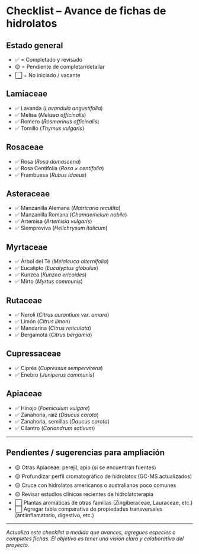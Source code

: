 # Checklist – Avance de fichas de hidrolatos

## Estado general
- ✅ = Completado y revisado
- 🟡 = Pendiente de completar/detallar
- ⬜️ = No iniciado / vacante

## Lamiaceae
- ✅ Lavanda (*Lavandula angustifolia*)
- ✅ Melisa (*Melissa officinalis*)
- ✅ Romero (*Rosmarinus officinalis*)
- ✅ Tomillo (*Thymus vulgaris*)

## Rosaceae
- ✅ Rosa (*Rosa damascena*)
- ✅ Rosa Centifolia (*Rosa × centifolia*)
- ✅ Frambuesa (*Rubus idaeus*)

## Asteraceae
- ✅ Manzanilla Alemana (*Matricaria recutita*)
- ✅ Manzanilla Romana (*Chamaemelum nobile*)
- ✅ Artemisa (*Artemisia vulgaris*)
- ✅ Siempreviva (*Helichrysum italicum*)

## Myrtaceae
- ✅ Árbol del Té (*Melaleuca alternifolia*)
- ✅ Eucalipto (*Eucalyptus globulus*)
- ✅ Kunzea (*Kunzea ericoides*)
- ✅ Mirto (*Myrtus communis*)

## Rutaceae
- ✅ Neroli (*Citrus aurantium* var. *amara*)
- ✅ Limón (*Citrus limon*)
- ✅ Mandarina (*Citrus reticulata*)
- ✅ Bergamota (*Citrus bergamia*)

## Cupressaceae
- ✅ Ciprés (*Cupressus sempervirens*)
- ✅ Enebro (*Juniperus communis*)

## Apiaceae
- ✅ Hinojo (*Foeniculum vulgare*)
- ✅ Zanahoria, raíz (*Daucus carota*)
- ✅ Zanahoria, semillas (*Daucus carota*)
- ✅ Cilantro (*Coriandrum sativum*)

---

## Pendientes / sugerencias para ampliación
- 🟡 Otras Apiaceae: perejil, apio (si se encuentran fuentes)
- 🟡 Profundizar perfil cromatográfico de hidrolatos (GC-MS actualizados)
- 🟡 Cruce con hidrolatos americanos o australianos poco comunes
- 🟡 Revisar estudios clínicos recientes de hidrolatoterapia
- ⬜️ Plantas aromáticas de otras familias (Zingiberaceae, Lauraceae, etc.)
- ⬜️ Agregar tabla comparativa de propiedades transversales (antiinflamatorio, digestivo, etc.)

---

*Actualiza este checklist a medida que avances, agregues especies o completes fichas. El objetivo es tener una visión clara y colaborativa del proyecto.*

